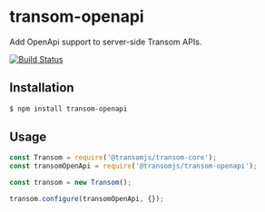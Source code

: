 # transom-openapi
Add OpenApi support to server-side Transom APIs.

[![Build Status](https://travis-ci.org/transomjs/transom-openapi.svg?branch=master)](https://travis-ci.org/transomjs/transom-openapi)


## Installation

```bash
$ npm install transom-openapi
```

## Usage
```javascript
const Transom = require('@transomjs/transom-core');
const transomOpenApi = require('@transomjs/transom-openapi');

const transom = new Transom();

transom.configure(transomOpenApi, {});
```
